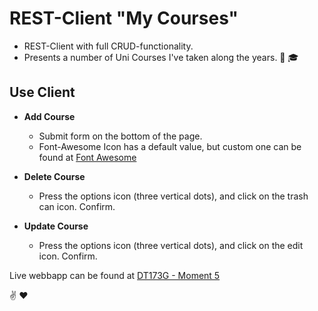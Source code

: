 # REST-Client "My Courses"
* REST-Client with full CRUD-functionality.
* Presents a number of Uni Courses I've taken along the years. :school: :mortar_board:

## Use Client
* **Add Course**
  * Submit form on the bottom of the page. 
  * Font-Awesome Icon has a default value, but custom one can be found at [Font Awesome](https://fontawesome.com/icons?d=gallery)

* **Delete Course**
  * Press the options icon (three vertical dots), and click on the trash can icon. Confirm.

* **Update Course**
  * Press the options icon (three vertical dots), and click on the edit icon. Confirm.

Live webbapp can be found at [DT173G - Moment 5](http://studenter.miun.se/~jola1803/dt173g/moment5/Client/)

:v: :heart:
